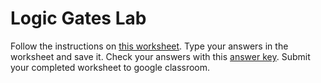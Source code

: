 # Logic Gates Lab
Follow the instructions on [this worksheet](LogicGates4bitAdder.doc). Type your answers in the worksheet and save it. Check your answers with this [answer key](LogicGates4bitAdderKey.doc). Submit your completed worksheet to google classroom.
